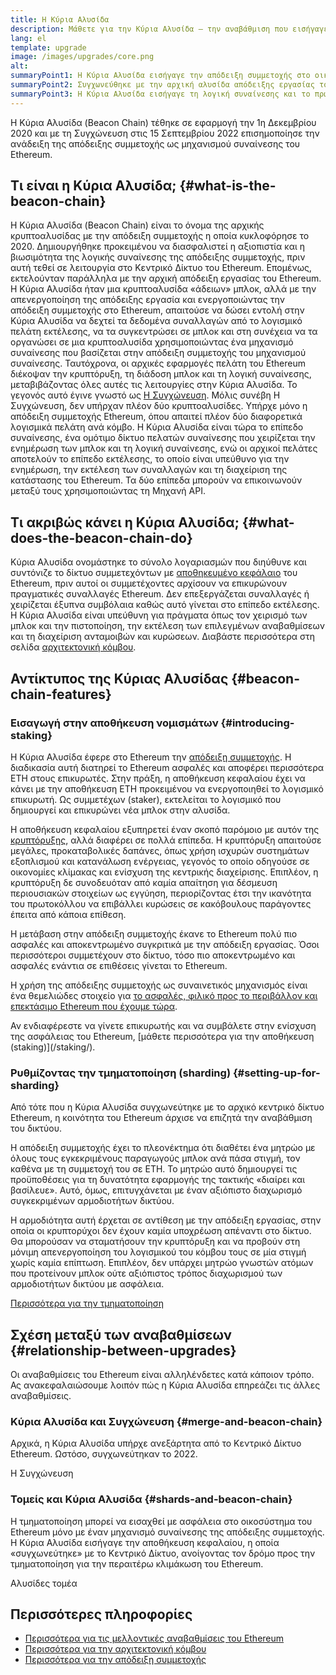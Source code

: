 ```yaml
---
title: Η Κύρια Αλυσίδα
description: Μάθετε για την Κύρια Αλυσίδα – την αναβάθμιση που εισήγαγε την απόδειξη συμμετοχής στο Ethereum.
lang: el
template: upgrade
image: /images/upgrades/core.png
alt:
summaryPoint1: Η Κύρια Αλυσίδα εισήγαγε την απόδειξη συμμετοχής στο οικοσύστημα του Ethereum.
summaryPoint2: Συγχωνεύθηκε με την αρχική αλυσίδα απόδειξης εργασίας του Ethereum τον Σεπτέμβριο του 2022.
summaryPoint3: Η Κύρια Αλυσίδα εισήγαγε τη λογική συναίνεσης και το πρωτόκολλο διασποράς μπλοκ (block gossip protocol) που πλέον κρατάει ασφαλές το Ethereum.
---
```


<UpgradeStatus isShipped dateKey="page-upgrades:page-upgrades-beacon-date">
  Η Κύρια Αλυσίδα (Beacon Chain) τέθηκε σε εφαρμογή την 1η Δεκεμβρίου 2020 και με τη Συγχώνευση στις 15 Σεπτεμβρίου 2022 επισημοποίησε την ανάδειξη της απόδειξης συμμετοχής ως μηχανισμού συναίνεσης του Ethereum.
</UpgradeStatus>

## Τι είναι η Κύρια Αλυσίδα; {#what-is-the-beacon-chain}

Η Κύρια Αλυσίδα (Beacon Chain) είναι το όνομα της αρχικής κρυπτοαλυσίδας με την απόδειξη συμμετοχής η οποία κυκλοφόρησε το 2020. Δημιουργήθηκε προκειμένου να διασφαλιστεί η αξιοπιστία και η βιωσιμότητα της λογικής συναίνεσης της απόδειξης συμμετοχής, πριν αυτή τεθεί σε λειτουργία στο Kεντρικό Δίκτυο του Ethereum. Επομένως, εκτελούνταν παράλληλα με την αρχική απόδειξη εργασίας του Ethereum. Η Κύρια Αλυσίδα ήταν μια κρυπτοαλυσίδα «άδειων» μπλοκ, αλλά με την απενεργοποίηση της απόδειξης εργασία και ενεργοποιώντας την απόδειξη συμμετοχής στο Ethereum, απαιτούσε να δώσει εντολή στην Κύρια Αλυσίδα να δεχτεί τα δεδομένα συναλλαγών από το λογισμικό πελάτη εκτέλεσης, να τα συγκεντρώσει σε μπλοκ και στη συνέχεια να τα οργανώσει σε μια κρυπτοαλυσίδα χρησιμοποιώντας ένα μηχανισμό συναίνεσης που βασίζεται στην απόδειξη συμμετοχής του μηχανισμού συναίνεσης. Ταυτόχρονα, οι αρχικές εφαρμογές πελάτη του Ethereum διέκοψαν την κρυπτόρυξη, τη διάδοση μπλοκ και τη λογική συναίνεσης, μεταβιβάζοντας όλες αυτές τις λειτουργίες στην Κύρια Αλυσίδα. Το γεγονός αυτό έγινε γνωστό ως [Η Συγχώνευση](/roadmap/merge/). Μόλις συνέβη Η Συγχώνευση, δεν υπήρχαν πλέον δύο κρυπτοαλυσίδες. Υπήρχε μόνο η απόδειξη συμμετοχής Ethereum, όπου απαιτεί πλέον δύο διαφορετικά λογισμικά πελάτη ανά κόμβο. Η Κύρια Αλυσίδα είναι τώρα το επίπεδο συναίνεσης, ένα ομότιμο δίκτυο πελατών συναίνεσης που χειρίζεται την ενημέρωση των μπλοκ και τη λογική συναίνεσης, ενώ οι αρχικοί πελάτες αποτελούν το επίπεδο εκτέλεσης, το οποίο είναι υπεύθυνο για την ενημέρωση, την εκτέλεση των συναλλαγών και τη διαχείριση της κατάστασης του Ethereum. Τα δύο επίπεδα μπορούν να επικοινωνούν μεταξύ τους χρησιμοποιώντας τη Μηχανή API.

## Τι ακριβώς κάνει η Κύρια Αλυσίδα; {#what-does-the-beacon-chain-do}

Κύρια Αλυσίδα ονομάστηκε το σύνολο λογαριασμών που διηύθυνε και συντόνιζε το δίκτυο συμμετεχόντων με [αποθηκευμένο κεφάλαιο](/staking/) του Ethereum, πριν αυτοί οι συμμετέχοντες αρχίσουν να επικυρώνουν πραγματικές συναλλαγές Ethereum. Δεν επεξεργάζεται συναλλαγές ή χειρίζεται έξυπνα συμβόλαια καθώς αυτό γίνεται στο επίπεδο εκτέλεσης. Η Κύρια Αλυσίδα είναι υπεύθυνη για πράγματα όπως τον χειρισμό των μπλοκ και την πιστοποίηση, την εκτέλεση των επιλεγμένων αναβαθμίσεων και τη διαχείριση ανταμοιβών και κυρώσεων. Διαβάστε περισσότερα στη σελίδα [αρχιτεκτονική κόμβου](/developers/docs/nodes-and-clients/node-architecture/#node-comparison).

## Αντίκτυπος της Κύριας Αλυσίδας {#beacon-chain-features}

### Εισαγωγή στην αποθήκευση νομισμάτων {#introducing-staking}

Η Κύρια Αλυσίδα έφερε στο Ethereum την [απόδειξη συμμετοχής](/developers/docs/consensus-mechanisms/pos/). Η διαδικασία αυτή διατηρεί το Ethereum ασφαλές και αποφέρει περισσότερα ETH στους επικυρωτές. Στην πράξη, η αποθήκευση κεφαλαίου έχει να κάνει με την αποθήκευση ETH προκειμένου να ενεργοποιηθεί το λογισμικό επικυρωτή. Ως συμμετέχων (staker), εκτελείται το λογισμικό που δημιουργεί και επικυρώνει νέα μπλοκ στην αλυσίδα.

Η αποθήκευση κεφαλαίου εξυπηρετεί έναν σκοπό παρόμοιο με αυτόν της [κρυπτόρυξης](/developers/docs/consensus-mechanisms/pow/mining/), αλλά διαφέρει σε πολλά επίπεδα. Η κρυπτόρυξη απαιτούσε μεγάλες, προκαταβολικές δαπάνες, όπως χρήση ισχυρών συστημάτων εξοπλισμού και κατανάλωση ενέργειας, γεγονός το οποίο οδηγούσε σε οικονομίες κλίμακας και ενίσχυση της κεντρικής διαχείρισης. Επιπλέον, η κρυπτόρυξη δε συνοδευόταν από καμία απαίτηση για δέσμευση περιουσιακών στοιχείων ως εγγύηση, περιορίζοντας έτσι την ικανότητα του πρωτοκόλλου να επιβάλλει κυρώσεις σε κακόβουλους παράγοντες έπειτα από κάποια επίθεση.

Η μετάβαση στην απόδειξη συμμετοχής έκανε το Ethereum πολύ πιο ασφαλές και αποκεντρωμένο συγκριτικά με την απόδειξη εργασίας. Όσοι περισσότεροι συμμετέχουν στο δίκτυο, τόσο πιο αποκεντρωμένο και ασφαλές ενάντια σε επιθέσεις γίνεται το Ethereum.

Η χρήση της απόδειξης συμμετοχής ως συναινετικός μηχανισμός είναι ένα θεμελιώδες στοιχείο για [το ασφαλές, φιλικό προς το περιβάλλον και επεκτάσιμο Ethereum που έχουμε τώρα](/roadmap/vision/).

<InfoBanner emoji=":money_bag:">
  Αν ενδιαφέρεστε να γίνετε επικυρωτής και να συμβάλετε στην ενίσχυση της ασφάλειας του Ethereum, [μάθετε περισσότερα για την αποθήκευση (staking)](/staking/).
</InfoBanner>

### Ρυθμίζοντας την τμηματοποίηση (sharding) {#setting-up-for-sharding}

Από τότε που η Κύρια Αλυσίδα συγχωνεύτηκε με το αρχικό κεντρικό δίκτυο Ethereum, η κοινότητα του Ethereum άρχισε να επιζητά την αναβάθμιση του δικτύου.

Η απόδειξη συμμετοχής έχει το πλεονέκτημα ότι διαθέτει ένα μητρώο με όλους τους εγκεκριμένους παραγωγούς μπλοκ ανά πάσα στιγμή, τον καθένα με τη συμμετοχή του σε ETH. Το μητρώο αυτό δημιουργεί τις προϋποθέσεις για τη δυνατότητα εφαρμογής της τακτικής «διαίρει και βασίλευε». Αυτό, όμως, επιτυγχάνεται με έναν αξιόπιστο διαχωρισμό συγκεκριμένων αρμοδιοτήτων δικτύου.

Η αρμοδιότητα αυτή έρχεται σε αντίθεση με την απόδειξη εργασίας, στην οποία οι κρυπτορύχοι δεν έχουν καμία υποχρέωση απέναντι στο δίκτυο. Θα μπορούσαν να σταματήσουν την κρυπτόρυξη και να προβούν στη μόνιμη απενεργοποίηση του λογισμικού του κόμβου τους σε μία στιγμή χωρίς καμία επίπτωση. Επιπλέον, δεν υπάρχει μητρώο γνωστών ατόμων που προτείνουν μπλοκ ούτε αξιόπιστος τρόπος διαχωρισμού των αρμοδιοτήτων δικτύου με ασφάλεια.

[Περισσότερα για την τμηματοποίηση](/roadmap/danksharding/)

## Σχέση μεταξύ των αναβαθμίσεων {#relationship-between-upgrades}

Οι αναβαθμίσεις του Ethereum είναι αλληλένδετες κατά κάποιον τρόπο. Ας ανακεφαλαιώσουμε λοιπόν πώς η Κύρια Αλυσίδα επηρεάζει τις άλλες αναβαθμίσεις.

### Κύρια Αλυσίδα και Συγχώνευση {#merge-and-beacon-chain}

Αρχικά, η Κύρια Αλυσίδα υπήρχε ανεξάρτητα από το Kεντρικό Δίκτυο Ethereum. Ωστόσο, συγχωνεύτηκαν το 2022.

<ButtonLink href="/roadmap/merge/">
  Η Συγχώνευση
</ButtonLink>

### Τομείς και Κύρια Αλυσίδα {#shards-and-beacon-chain}

Η τμηματοποίηση μπορεί να εισαχθεί με ασφάλεια στο οικοσύστημα του Ethereum μόνο με έναν μηχανισμό συναίνεσης της απόδειξης συμμετοχής. Η Κύρια Αλυσίδα εισήγαγε την αποθήκευση κεφαλαίου, η οποία «συγχωνεύτηκε» με το Κεντρικό Δίκτυο, ανοίγοντας τον δρόμο προς την τμηματοποίηση για την περαιτέρω κλιμάκωση του Ethereum.

<ButtonLink href="/roadmap/danksharding/">
  Αλυσίδες τομέα
</ButtonLink>

## Περισσότερες πληροφορίες

- [Περισσότερα για τις μελλοντικές αναβαθμίσεις του Ethereum](/roadmap/vision)
- [Περισσότερα για την αρχιτεκτονική κόμβου](/developers/docs/nodes-and-clients/node-architecture)
- [Περισσότερα για την απόδειξη συμμετοχής](/developers/docs/consensus-mechanisms/pos)
